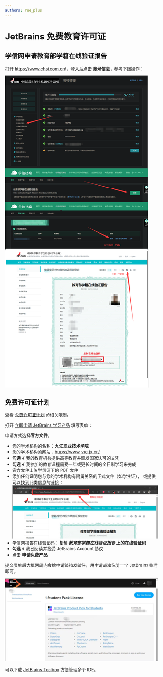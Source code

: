 ```yaml
---
authors: Yue_plus
---
```


# JetBrains 免费教育许可证

<!--truncate-->

## 学信网申请教育部学籍在线验证报告

打开 <https://www.chsi.com.cn/>，登入后点击 **账号信息**，参考下图操作：

![](./img/chsi.png)

## 免费许可证计划

查看 [免费许可证计划](https://www.jetbrains.com/zh-cn/community/education/#students) 的相关限制。

打开 [立即申请 JetBrains 学习产品](https://www.jetbrains.com/shop/eform/students) 填写表单：

申请方式选择**官方文件**。

- 您的学术机构的名称：**九江职业技术学院**
- 您的学术机构的网站：<https://www.jvtc.jx.cn/>
- **勾选 √** 我的教育机构提供高等教育并颁发国家认可的文凭
- **勾选 √** 我参加的教育课程需要一年或更长时间的全日制学习来完成
- 官方文件上传学信网下的 PDF 文件
- 添加任何证明您与您的学术机构有附属关系的正式文件（如学生证），
  或提供可以找到此类信息的链接：
  ![](./img/copy_chsi_link.png)
- 学信网报告在线验证码：**复制 *教育部学籍在线验证报告* 上的在线验证码**
- **勾选 √** 我已阅读并接受 JetBrains Account 协议
- 点击 **申请免费产品**

提交表单后大概两周内会给申请邮箱发邮件，用申请邮箱注册一个 JetBrains 账号即可。

![申请成功](./img/done.png)

可以下载 [JetBrains Toolbox](https://www.jetbrains.com/zh-cn/lp/toolbox/) 方便管理多个 IDE。
